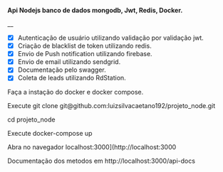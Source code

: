__<p> Api Nodejs banco de dados mongodb, Jwt, Redis, Docker.__</p>__

- [x] Autenticação de usuário utilizando validação por validação jwt.
- [x] Criação de blacklist de token utilizando redis.
- [x] Envio de Push notification utilizando firebase.
- [x] Envio de email utilizando sendgrid.
- [x] Documentação pelo swagger.
- [x] Coleta de leads utilizando RdStation.

Faça a instação do docker e docker compose.

<p>
   Execute git clone git@github.com:luizsilvacaetano192/projeto_node.git
</p>
<p>
    cd projeto_node 
</p>
<p>
   Execute docker-compose up
</p>

<p>
   Abra no navegador localhost:3000](http://localhost:3000
</p>

<p>
  Documentação dos metodos em http://localhost:3000/api-docs
</p>

